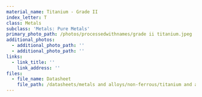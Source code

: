 ```yaml
---
material_name: Titanium - Grade II
index_letter: T
class: Metals
subclass: 'Metals: Pure Metals'
primary_photo_path: /photos/processedwithnames/grade ii titanium.jpeg
additional_photos:
  - additional_photo_path: ''
  - additional_photo_path: ''
links:
  - link_title: ''
    link_address: ''
files:
  - file_name: Datasheet
    file_path: /datasheets/metals and alloys/non-ferrous/titanium and alloys/titanium alloys.pdf
---
```


